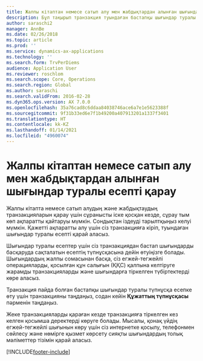 ```yaml
---
title: Жалпы кітаптан немесе сатып алу мен жабдықтардан алынған шығындар туралы есепті қарау
description: Бұл тақырып транзакция туындаған бастапқы шығындар туралы есепті қалай қарау керектігін түсіндіреді.
author: saraschi2
manager: AnnBe
ms.date: 02/26/2018
ms.topic: article
ms.prod: ''
ms.service: dynamics-ax-applications
ms.technology: ''
ms.search.form: TrvPerDiems
audience: Application User
ms.reviewer: roschlom
ms.search.scope: Core, Operations
ms.search.region: Global
ms.author: saraschi
ms.search.validFrom: 2016-02-28
ms.dyn365.ops.version: AX 7.0.0
ms.openlocfilehash: 35a76cad8c6ddaa84038746ace6a7e1e5623388f
ms.sourcegitcommit: 9f31b33ed6e7f1b49200a407913201a1337f3401
ms.translationtype: HT
ms.contentlocale: kk-KZ
ms.lasthandoff: 01/14/2021
ms.locfileid: "4960074"
---
```

# <a name="view-an-expense-report-from-general-ledger-or-procurement-and-sourcing"></a>Жалпы кітаптан немесе сатып алу мен жабдықтардан алынған шығындар туралы есепті қарау

Жалпы кітапта немесе сатып алудың және жабдықтаудың транзакцияларын қарау үшін сұранысты іске қосқан кезде, сұрау тым көп ақпаратты қайтаруы мүмкін. Сондықтан іздеуді тарылтқыңыз келуі мүмкін. Қажетті ақпаратты алу үшін сіз транзакцияға кіріп, туындаған шығындар туралы есепті қарай аласыз.

Шығындар туралы есептер үшін сіз транзакциядан бастап шығындарды басқаруда сақталатын есептің түпнұсқасына дейін өтуіңізге болады. Шығындардың жалпы сомасынан басқа, сіз егжей-тегжейлі операцияларды, қосылған құн салығын (ҚҚС) қалпына келтіруге жарамды транзакцияларды және шығындарға тіркелген түбіртектерді көре аласыз.

Транзакция пайда болған бастапқы шығындар туралы түпнұсқа есепке өту үшін транзакцияны таңдаңыз, содан кейін **Құжаттың түпнұсқасы** пәрменін таңдаңыз.

Жеке транзакцияларды қараған кезде транзакцияға тіркелген кез келген қосымша деректерді көруге болады. Мысалы, қонақ үйдің егжей-тегжейлі шығынын көру үшін сіз интернетке қосылу, телефонмен сөйлесу және нөмірге қызмет көрсету сияқты шығындардың толық мәліметтер тізімін қарай аласыз.


[!INCLUDE[footer-include](../includes/footer-banner.md)]